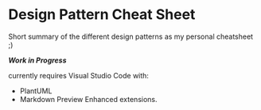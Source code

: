 Design Pattern Cheat Sheet
====

Short summary of the different design patterns as my personal cheatsheet ;)

***Work in Progress***

currently requires Visual Studio Code with: 
* PlantUML
* Markdown Preview Enhanced
  extensions.
